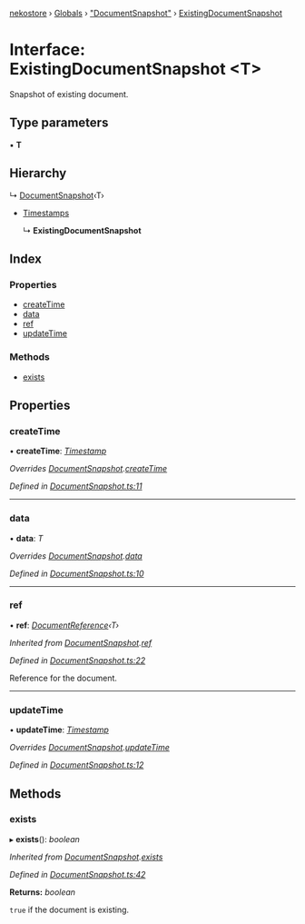 [nekostore](../README.md) › [Globals](../globals.md) › ["DocumentSnapshot"](../modules/_documentsnapshot_.md) › [ExistingDocumentSnapshot](_documentsnapshot_.existingdocumentsnapshot.md)

# Interface: ExistingDocumentSnapshot <**T**>

Snapshot of existing document.

## Type parameters

▪ **T**

## Hierarchy

  ↳ [DocumentSnapshot](_documentsnapshot_.documentsnapshot.md)‹T›

* [Timestamps](_timestamp_.timestamps.md)

  ↳ **ExistingDocumentSnapshot**

## Index

### Properties

* [createTime](_documentsnapshot_.existingdocumentsnapshot.md#createtime)
* [data](_documentsnapshot_.existingdocumentsnapshot.md#data)
* [ref](_documentsnapshot_.existingdocumentsnapshot.md#ref)
* [updateTime](_documentsnapshot_.existingdocumentsnapshot.md#updatetime)

### Methods

* [exists](_documentsnapshot_.existingdocumentsnapshot.md#exists)

## Properties

###  createTime

• **createTime**: *[Timestamp](../classes/_timestamp_.timestamp.md)*

*Overrides [DocumentSnapshot](_documentsnapshot_.documentsnapshot.md).[createTime](_documentsnapshot_.documentsnapshot.md#optional-createtime)*

*Defined in [DocumentSnapshot.ts:11](https://github.com/esnya/nekostore/blob/99eadde/src/DocumentSnapshot.ts#L11)*

___

###  data

• **data**: *T*

*Overrides [DocumentSnapshot](_documentsnapshot_.documentsnapshot.md).[data](_documentsnapshot_.documentsnapshot.md#optional-data)*

*Defined in [DocumentSnapshot.ts:10](https://github.com/esnya/nekostore/blob/99eadde/src/DocumentSnapshot.ts#L10)*

___

###  ref

• **ref**: *[DocumentReference](_documentreference_.documentreference.md)‹T›*

*Inherited from [DocumentSnapshot](_documentsnapshot_.documentsnapshot.md).[ref](_documentsnapshot_.documentsnapshot.md#ref)*

*Defined in [DocumentSnapshot.ts:22](https://github.com/esnya/nekostore/blob/99eadde/src/DocumentSnapshot.ts#L22)*

Reference for the document.

___

###  updateTime

• **updateTime**: *[Timestamp](../classes/_timestamp_.timestamp.md)*

*Overrides [DocumentSnapshot](_documentsnapshot_.documentsnapshot.md).[updateTime](_documentsnapshot_.documentsnapshot.md#optional-updatetime)*

*Defined in [DocumentSnapshot.ts:12](https://github.com/esnya/nekostore/blob/99eadde/src/DocumentSnapshot.ts#L12)*

## Methods

###  exists

▸ **exists**(): *boolean*

*Inherited from [DocumentSnapshot](_documentsnapshot_.documentsnapshot.md).[exists](_documentsnapshot_.documentsnapshot.md#exists)*

*Defined in [DocumentSnapshot.ts:42](https://github.com/esnya/nekostore/blob/99eadde/src/DocumentSnapshot.ts#L42)*

**Returns:** *boolean*

`true` if the document is existing.
